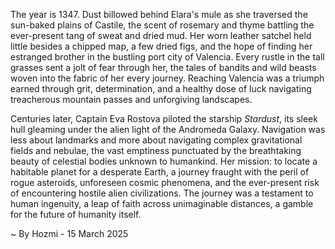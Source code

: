 
The year is 1347.  Dust billowed behind Elara's mule as she traversed the sun-baked plains of Castile, the scent of rosemary and thyme battling the ever-present tang of sweat and dried mud. Her worn leather satchel held little besides a chipped map, a few dried figs, and the hope of finding her estranged brother in the bustling port city of Valencia.  Every rustle in the tall grasses sent a jolt of fear through her, the tales of bandits and wild beasts woven into the fabric of her every journey.  Reaching Valencia was a triumph earned through grit, determination, and a healthy dose of luck navigating treacherous mountain passes and unforgiving landscapes.


Centuries later, Captain Eva Rostova piloted the starship *Stardust*, its sleek hull gleaming under the alien light of the Andromeda Galaxy.  Navigation was less about landmarks and more about navigating complex gravitational fields and nebulae, the vast emptiness punctuated by the breathtaking beauty of celestial bodies unknown to humankind.  Her mission: to locate a habitable planet for a desperate Earth, a journey fraught with the peril of rogue asteroids, unforeseen cosmic phenomena, and the ever-present risk of encountering hostile alien civilizations. The journey was a testament to human ingenuity, a leap of faith across unimaginable distances, a gamble for the future of humanity itself.

~ By Hozmi - 15 March 2025
